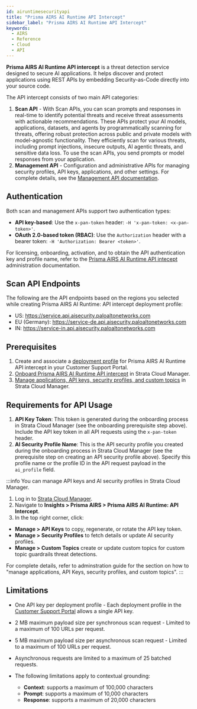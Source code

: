 ```yaml
---
id: airuntimesecurityapi
title: "Prisma AIRS AI Runtime API Intercept"
sidebar_label: "Prisma AIRS AI Runtime API Intercept"
keywords:
  - AIRS
  - Reference
  - Cloud
  - API
---
```


**Prisma AIRS AI Runtime API intercept** is a threat detection service designed to secure AI applications. It helps discover and protect applications using REST APIs by embedding Security-as-Code directly into your source code.

The API intercept consists of two main API categories:

1. **Scan API** - With Scan APIs, you can scan prompts and responses in real-time to identify potential threats and receive threat assessments with actionable recommendations. These APIs protect your AI models, applications, datasets, and agents by programmatically scanning for threats, offering robust protection across public and private models with model-agnostic functionality. They efficiently scan for various threats, including prompt injections, insecure outputs, AI agentic threats, and sensitive data loss. To use the scan APIs, you send prompts or model responses from your application.
2. **Management API** - Configuration and administrative APIs for managing security profiles, API keys, applications, and other settings. For complete details, see the [Management API documentation](/prisma-airs/api/management).

## Authentication

Both scan and management APIs support two authentication types:

- **API key-based**: Use the `x-pan-token` header: `-H 'x-pan-token: <x-pan-token>'`.
- **OAuth 2.0-based token (RBAC)**: Use the `Authorization` header with a bearer token: `-H 'Authorization: Bearer <token>'`.

For licensing, onboarding, activation, and to obtain the API authentication key and profile name, refer to the [Prisma AIRS AI Runtime API intecept](https://docs.paloaltonetworks.com/ai-runtime-security/activation-and-onboarding/ai-runtime-security-api-intercept-overview) administration documentation.

## Scan API Endpoints

The following are the API endpoints based on the regions you selected while creating Prisma AIRS AI Runtime: API intercept deployment profile:

- US: https://service.api.aisecurity.paloaltonetworks.com 
- EU (Germany): https://service-de.api.aisecurity.paloaltonetworks.com
- IN: https://service-in.api.aisecurity.paloaltonetworks.com

## Prerequisites

1. Create and associate a [deployment profile](https://docs.paloaltonetworks.com/ai-runtime-security/activation-and-onboarding/ai-runtime-security-api-intercept-overview/ai-deployment-profile-airs-api-intercept) for Prisma AIRS AI Runtime API intercept in your Customer Support Portal.
2. [Onboard Prisma AIRS AI Runtime API intercept](https://docs.paloaltonetworks.com/ai-runtime-security/activation-and-onboarding/ai-runtime-security-api-intercept-overview/onboard-api-runtime-security-api-intercept-in-scm) in Strata Cloud Manager.
3. [Manage applications, API keys, security profiles, and custom topics](https://docs.paloaltonetworks.com/ai-runtime-security/administration/prevent-network-security-threats/airs-apirs-manage-api-keys-profile-apps) in Strata Cloud Manager.

## Requirements for API Usage

1. **API Key Token**: This token is generated during the onboarding process in Strata Cloud Manager (see the onboarding prerequisite step above).
Include the API key token in all API requests using the `x-pan-token` header.
2. **AI Security Profile Name**: This is the API security profile you created during the onboarding process in Strata Cloud Manager (see the prerequisite step on creating an API security profile above).
Specify this profile name or the profile ID in the API request payload in the `ai_profile` field.

:::info
You can manage API keys and AI security profiles in Strata Cloud Manager.

1. Log in to [Strata Cloud Manager](http://stratacloudmanager.paloaltonetworks.com/).
2. Navigate to **Insights > Prisma AIRS > Prisma AIRS AI Runtime: API Intercept**.
3. In the top right corner, click:

- **Manage > API Keys** to copy, regenerate, or rotate the API key token.
- **Manage > Security Profiles** to fetch details or update AI security profiles.
- **Manage > Custom Topics** create or update custom topics for custom topic guardrails threat detections.

For complete details, refer to adminstration guide for the section on how to "manage applications, API Keys, security profiles, and custom topics".
:::

## Limitations

- One API key per deployment profile - Each deployment profile in the [Customer Support Portal](https://support.paloaltonetworks.com/Support/Index) allows a single API key.
- 2 MB maximum payload size per synchronous scan request - Limited to a maximum of 100 URLs per request.
- 5 MB maximum payload size per asynchronous scan request - Limited to a maximum of 100 URLs per request.
- Asynchronous requests are limited to a maximum of 25 batched requests.
- The following limitations apply to contextual grounding:

  - **Context**: supports a maximum of 100,000 characters
  - **Prompt**: supports a maximum of 10,000 characters
  - **Response**: supports a maximum of 20,000 characters
